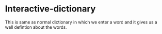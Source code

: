 # Interactive-dictionary
This is same as normal dictionary in which we enter a  word and it gives us a well defintion about the words. 

